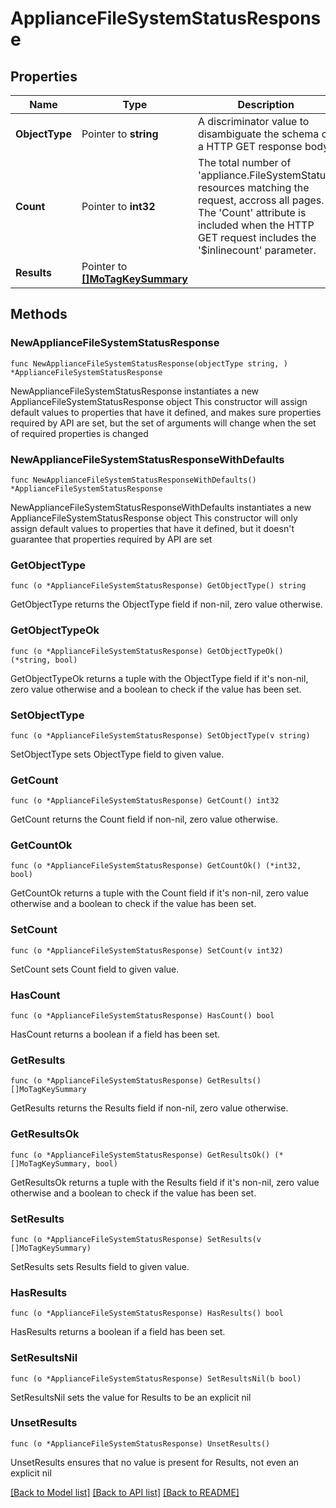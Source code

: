 # ApplianceFileSystemStatusResponse

## Properties

Name | Type | Description | Notes
------------ | ------------- | ------------- | -------------
**ObjectType** | Pointer to **string** | A discriminator value to disambiguate the schema of a HTTP GET response body. | 
**Count** | Pointer to **int32** | The total number of &#39;appliance.FileSystemStatus&#39; resources matching the request, accross all pages. The &#39;Count&#39; attribute is included when the HTTP GET request includes the &#39;$inlinecount&#39; parameter. | [optional] 
**Results** | Pointer to [**[]MoTagKeySummary**](MoTagKeySummary.md) |  | [optional] 

## Methods

### NewApplianceFileSystemStatusResponse

`func NewApplianceFileSystemStatusResponse(objectType string, ) *ApplianceFileSystemStatusResponse`

NewApplianceFileSystemStatusResponse instantiates a new ApplianceFileSystemStatusResponse object
This constructor will assign default values to properties that have it defined,
and makes sure properties required by API are set, but the set of arguments
will change when the set of required properties is changed

### NewApplianceFileSystemStatusResponseWithDefaults

`func NewApplianceFileSystemStatusResponseWithDefaults() *ApplianceFileSystemStatusResponse`

NewApplianceFileSystemStatusResponseWithDefaults instantiates a new ApplianceFileSystemStatusResponse object
This constructor will only assign default values to properties that have it defined,
but it doesn't guarantee that properties required by API are set

### GetObjectType

`func (o *ApplianceFileSystemStatusResponse) GetObjectType() string`

GetObjectType returns the ObjectType field if non-nil, zero value otherwise.

### GetObjectTypeOk

`func (o *ApplianceFileSystemStatusResponse) GetObjectTypeOk() (*string, bool)`

GetObjectTypeOk returns a tuple with the ObjectType field if it's non-nil, zero value otherwise
and a boolean to check if the value has been set.

### SetObjectType

`func (o *ApplianceFileSystemStatusResponse) SetObjectType(v string)`

SetObjectType sets ObjectType field to given value.


### GetCount

`func (o *ApplianceFileSystemStatusResponse) GetCount() int32`

GetCount returns the Count field if non-nil, zero value otherwise.

### GetCountOk

`func (o *ApplianceFileSystemStatusResponse) GetCountOk() (*int32, bool)`

GetCountOk returns a tuple with the Count field if it's non-nil, zero value otherwise
and a boolean to check if the value has been set.

### SetCount

`func (o *ApplianceFileSystemStatusResponse) SetCount(v int32)`

SetCount sets Count field to given value.

### HasCount

`func (o *ApplianceFileSystemStatusResponse) HasCount() bool`

HasCount returns a boolean if a field has been set.

### GetResults

`func (o *ApplianceFileSystemStatusResponse) GetResults() []MoTagKeySummary`

GetResults returns the Results field if non-nil, zero value otherwise.

### GetResultsOk

`func (o *ApplianceFileSystemStatusResponse) GetResultsOk() (*[]MoTagKeySummary, bool)`

GetResultsOk returns a tuple with the Results field if it's non-nil, zero value otherwise
and a boolean to check if the value has been set.

### SetResults

`func (o *ApplianceFileSystemStatusResponse) SetResults(v []MoTagKeySummary)`

SetResults sets Results field to given value.

### HasResults

`func (o *ApplianceFileSystemStatusResponse) HasResults() bool`

HasResults returns a boolean if a field has been set.

### SetResultsNil

`func (o *ApplianceFileSystemStatusResponse) SetResultsNil(b bool)`

 SetResultsNil sets the value for Results to be an explicit nil

### UnsetResults
`func (o *ApplianceFileSystemStatusResponse) UnsetResults()`

UnsetResults ensures that no value is present for Results, not even an explicit nil

[[Back to Model list]](../README.md#documentation-for-models) [[Back to API list]](../README.md#documentation-for-api-endpoints) [[Back to README]](../README.md)


